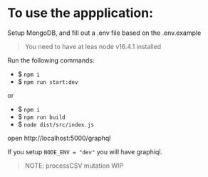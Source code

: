 # To use the appplication:
Setup MongoDB, and fill out a .env file based on the .env.example

> You need to have at leas node v16.4.1 installed

Run the following commands:

- $ `npm i`
- $ `npm run start:dev`
  
or

- $ `npm i`
- $ `npm run build`
- $ `node dist/src/index.js`

open http://localhost:5000/graphql

If you setup `NODE_ENV = "dev"` you will have graphiql.

>NOTE: processCSV mutation WIP
